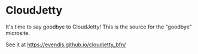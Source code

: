 # CloudJetty

It's time to say goodbye to CloudJetty!
This is the source for the "goodbye" microsite.

See it at https://evendis.github.io/cloudjetty_bfn/
